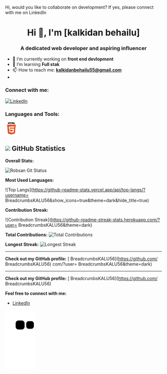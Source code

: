 Hi, would you like to collaborate on development? If yes, please connect with me on LinkedIn



<h1 align="center">Hi 👋, I'm [kalkidan behailu]</h1>
<h3 align="center">A dedicated web developer and aspiring influencer</h3>


- 🔭 I’m currently working on **front end devlopment**
- 🌱 I’m learning **Full stak**
- 📫 How to reach me: **kalkidanbehailu55@gmail.com**
- 
<h3 align="left">Connect with me:</h3>
<p align="left">
  <a href="https://linkedin.com/in/kalkidan-behailu-989144318" target="_blank" rel="noreferrer"><img src="https://img.shields.io/badge/LinkedIn-0077B5?style=flat&logo=linkedin&logoColor=white" alt="LinkedIn" /></a>
 
</p>


<h3 align="left">Languages and Tools:</h3>
<p align="left">
  <a href="https://www.w3schools.com/html/" target="_blank" rel="noreferrer"><img src="https://raw.githubusercontent.com/devicons/devicon/master/icons/html5/html5-original-wordmark.svg" alt="html5" width="40" height="40" /></a>
  <!-- Add more icons as needed -->
</p>


## <img src="https://media4.giphy.com/media/MIGbtLZoVjbl0bYbAd/giphy.gif?cid=ecf05e472t2h0i8d7dcjaoau9iqtchhr899hxmpxzzgc7lyw&rid=giphy.gif" width="30"> GitHub Statistics

**Overall Stats:**

![Robsan Git Status](https://github-readme-stats.vercel.app/api?username=KALU56&show_icons=true&theme=dark&hide_title=true&count_private=true)

**Most Used Languages:**

![Top Langs](https://github-readme-stats.vercel.app/api/top-langs/?username=
BreadcrumbsKALU56&show_icons=true&theme=dark&hide_title=true)

**Contribution Streak:**

![Contribution Streak](https://github-readme-streak-stats.herokuapp.com/?user=
BreadcrumbsKALU56&theme=dark)

**Total Contributions:** ![Total Contributions](https://img.shields.io/badge/Contributions-X%20Total-brightgreen?style=flat&logo=github&logoColor=white)

**Longest Streak:** ![Longest Streak](https://img.shields.io/badge/Longest%20Streak-Y%20Days-blue?style=flat&logo=github&logoColor=white)

---

**Check out my GitHub profile:** [
BreadcrumbsKALU56](https://github.com/
BreadcrumbsKALU56)
com/?user=
BreadcrumbsKALU56&theme=dark)

---

**Check out my GitHub profile:** [
BreadcrumbsKALU56](https://github.com/
BreadcrumbsKALU56)

**Feel free to connect with me:**
- [LinkedIn](https://www.linkedin.com/in/kalkidan-behailu-989144318/)

![snake gif](https://github.com/Yabe12/Yabe12/blob/output/github-contribution-grid-snake.svg)




<!---
KALU56/KALU56 is a ✨ special ✨ repository because its `README.md` (this file) appears on your GitHub profile.
You can click the Preview link to take a look at your changes.
--->
